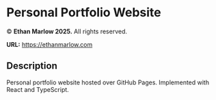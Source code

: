 # Personal Portfolio Website

&copy; **Ethan Marlow 2025.** All rights reserved.

**URL:** https://ethanmarlow.com

## Description
Personal portfolio website hosted over GitHub Pages. Implemented with React and TypeScript.
